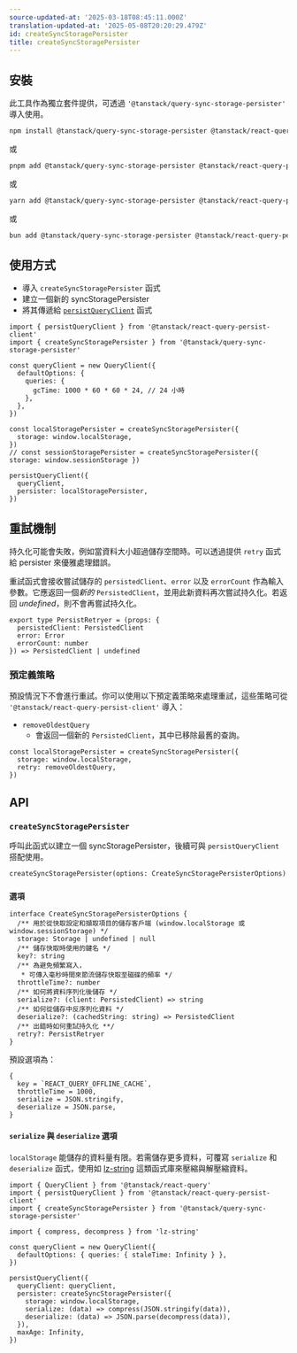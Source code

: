 ```yaml
---
source-updated-at: '2025-03-18T08:45:11.000Z'
translation-updated-at: '2025-05-08T20:20:29.479Z'
id: createSyncStoragePersister
title: createSyncStoragePersister
---
```


## 安裝

此工具作為獨立套件提供，可透過 `'@tanstack/query-sync-storage-persister'` 導入使用。

```bash
npm install @tanstack/query-sync-storage-persister @tanstack/react-query-persist-client
```

或

```bash
pnpm add @tanstack/query-sync-storage-persister @tanstack/react-query-persist-client
```

或

```bash
yarn add @tanstack/query-sync-storage-persister @tanstack/react-query-persist-client
```

或

```bash
bun add @tanstack/query-sync-storage-persister @tanstack/react-query-persist-client
```

## 使用方式

- 導入 `createSyncStoragePersister` 函式
- 建立一個新的 syncStoragePersister
- 將其傳遞給 [`persistQueryClient`](./persistQueryClient.md) 函式

```tsx
import { persistQueryClient } from '@tanstack/react-query-persist-client'
import { createSyncStoragePersister } from '@tanstack/query-sync-storage-persister'

const queryClient = new QueryClient({
  defaultOptions: {
    queries: {
      gcTime: 1000 * 60 * 60 * 24, // 24 小時
    },
  },
})

const localStoragePersister = createSyncStoragePersister({
  storage: window.localStorage,
})
// const sessionStoragePersister = createSyncStoragePersister({ storage: window.sessionStorage })

persistQueryClient({
  queryClient,
  persister: localStoragePersister,
})
```

## 重試機制

持久化可能會失敗，例如當資料大小超過儲存空間時。可以透過提供 `retry` 函式給 persister 來優雅處理錯誤。

重試函式會接收嘗試儲存的 `persistedClient`、`error` 以及 `errorCount` 作為輸入參數。它應返回一個*新的* `PersistedClient`，並用此新資料再次嘗試持久化。若返回 _undefined_，則不會再嘗試持久化。

```tsx
export type PersistRetryer = (props: {
  persistedClient: PersistedClient
  error: Error
  errorCount: number
}) => PersistedClient | undefined
```

### 預定義策略

預設情況下不會進行重試。你可以使用以下預定義策略來處理重試，這些策略可從 `'@tanstack/react-query-persist-client'` 導入：

- `removeOldestQuery`
  - 會返回一個新的 `PersistedClient`，其中已移除最舊的查詢。

```tsx
const localStoragePersister = createSyncStoragePersister({
  storage: window.localStorage,
  retry: removeOldestQuery,
})
```

## API

### `createSyncStoragePersister`

呼叫此函式以建立一個 syncStoragePersister，後續可與 `persistQueryClient` 搭配使用。

```tsx
createSyncStoragePersister(options: CreateSyncStoragePersisterOptions)
```

### `選項`

```tsx
interface CreateSyncStoragePersisterOptions {
  /** 用於從快取設定和擷取項目的儲存客戶端 (window.localStorage 或 window.sessionStorage) */
  storage: Storage | undefined | null
  /** 儲存快取時使用的鍵名 */
  key?: string
  /** 為避免頻繁寫入，
   * 可傳入毫秒時間來節流儲存快取至磁碟的頻率 */
  throttleTime?: number
  /** 如何將資料序列化後儲存 */
  serialize?: (client: PersistedClient) => string
  /** 如何從儲存中反序列化資料 */
  deserialize?: (cachedString: string) => PersistedClient
  /** 出錯時如何重試持久化 **/
  retry?: PersistRetryer
}
```

預設選項為：

```tsx
{
  key = `REACT_QUERY_OFFLINE_CACHE`,
  throttleTime = 1000,
  serialize = JSON.stringify,
  deserialize = JSON.parse,
}
```

#### `serialize` 與 `deserialize` 選項

`localStorage` 能儲存的資料量有限。若需儲存更多資料，可覆寫 `serialize` 和 `deserialize` 函式，使用如 [lz-string](https://github.com/pieroxy/lz-string/) 這類函式庫來壓縮與解壓縮資料。

```tsx
import { QueryClient } from '@tanstack/react-query'
import { persistQueryClient } from '@tanstack/react-query-persist-client'
import { createSyncStoragePersister } from '@tanstack/query-sync-storage-persister'

import { compress, decompress } from 'lz-string'

const queryClient = new QueryClient({
  defaultOptions: { queries: { staleTime: Infinity } },
})

persistQueryClient({
  queryClient: queryClient,
  persister: createSyncStoragePersister({
    storage: window.localStorage,
    serialize: (data) => compress(JSON.stringify(data)),
    deserialize: (data) => JSON.parse(decompress(data)),
  }),
  maxAge: Infinity,
})
```
